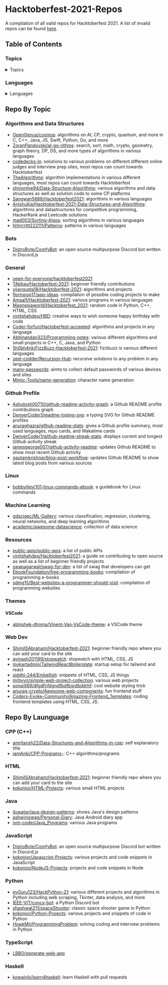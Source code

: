 # Hacktoberfest-2021-Repos
A compilation of all valid repos for Hacktoberfest 2021. A list of invalid repos can be found [here](./blacklist/).

## Table of Contents
### Topics
<details>
<summary>Topics</summary>

* [Algorithms and Data Structures](#algorithms-and-data-structures)
* [Bots](#bots)
* [General](#general)
* [Github Profile](#github-profile)
* [Linux](#linux)
* [Themes](#themes)
  * [VSCode](#vscode)
* [Machine Learning](#machine-learning)
* [Resources](#resources)
* [Web Dev](#web-dev)
</details>

### Languages
<details>
<summary>Languages</summary>

* [C++](#cpp-c)
* [HTML](#html)
* [Java](#java)
* [JavaScript](#javascript)
* [Python](#python)
* [TypeScript](#typescript)
* [Haskell](#haskell)
</details>

## Repo By Topic
### Algorithms and Data Structures
* [OpenGenus/cosmos](https://github.com/OpenGenus/cosmos): algorithms on AI, CP, crypto, quantum, and more in C, C++, Java, JS, Swift, Python, Go, and more
* [ZoranPandovski/al-go-rithms](https://github.com/ZoranPandovski/al-go-rithms): search, sort, math, crypto, geometry, graph theory, DP, DS, and more types of algorithms in various languages
* [codedecks-in](https://github.com/codedecks-in): solutions to various problems on different different online judges and interview prep sites, most repos can count towards Hacktoberfest
* [TheAlgorithms](https://github.com/TheAlgorithms): algorithm implementations in various different languages, most repos can count towards Hacktoberfest
* [shivprime94/Data-Structure-Algorithms](https://github.com/shivprime94/Data-Structure-Algorithms): various algorithms and data structures as well as solution code to some CP platforms
* [Sangwan5688/Hacktoberfest2021](https://github.com/Sangwan5688/Hacktoberfest2021): algorithms in various languages
* [Anishukla/Hacktoberfest-2021-Data-Structures-and-Algorithms](https://github.com/Anishukla/Hacktoberfest-2021-Data-Structures-and-Algorithms): algorithms and datastructures for competitive programming, HackerRank and Leetcode solutions
* [mad003/Sorting-Algos](https://github.com/mad003/Sorting-Algos): sorting algorithms in various languages
* [hhhrrrttt222111/Patterns](https://github.com/hhhrrrttt222111/Patterns): patterns in various languages

### Bots
* [DistroByte/ComfyBot](https://github.com/DistroByte/ComfyBot): an open source multipurpose Discord bot written in Discord.js

### General
* [open-for-everyone/hacktoberfest2021](https://github.com/open-for-everyone/hacktoberfest2021)
* [TAbhay/Hactoberfest-2021](https://github.com/TAbhay/Hactoberfest-2021): beginner friendly contributions
* [vijaygupta18/Hacktoberfest-2021](https://github.com/vijaygupta18/Hacktoberfest-2021): algorithms and projects
* [florinpop17/app-ideas](https://github.com/florinpop17/app-ideas): compilation of possible coding projects to make
* [Amsal1/Hacktoberfest-2021](https://github.com/Amsal1/Hacktoberfest-2021): various programs in various languages
* [Magnesiaworld/Hacktoberfest_2021](https://github.com/Magnesiaworld/Hacktoberfest_2021): random code in Python, C++, HTML, CSS
* [vinitshahdeo/HBD](https://github.com/vinitshahdeo/HBD): creative ways to wish someone happy birthday with code
* [Coder-forfun/Hactoberfest-accepted](https://github.com/Coder-forfun/Hactoberfest-accepted): algorithms and projects in any language
* [Abhinandan323/Programming-notes](https://github.com/Abhinandan323/Programming-notes): various different algorithms and small projects in C++, C, Java, and Python
* [5h0bh4nk/FizzBuzz-Hacktoberfest-2021](https://github.com/5h0bh4nk/FizzBuzz-Hacktoberfest-2021): fizzbuzz is various different languages
* [zeel-codder/Recursion-Hub](https://github.com/zeel-codder/Recursion-Hub): recursive solutions to any problem in any language
* [many-passwords](https://github.com/many-passwords): aimts to collect default passwords of various devices and sites
* [Mimic-Tools/name-generation](https://github.com/Mimic-Tools/name-generation): character name generation

### Github Profile
* [Ashutosh00710/github-readme-activity-graph](https://github.com/Ashutosh00710/github-readme-activity-graph): a Github README profile contributions graph
* [DenverCoder1/readme-typing-svg](https://github.com/DenverCoder1/readme-typing-svg): a typing SVG for Github README profiles
* [anuraghazra/github-readme-stats](https://github.com/anuraghazra/github-readme-stats): gives a Github profile summary, most used languages, repo cards, and Wakatime cards
* [DenverCoder1/github-readme-streak-stats](https://github.com/DenverCoder1/github-readme-streak-stats): displays current and longest Github activity streak
* [jamesgeorge007/github-activity-readme](https://github.com/jamesgeorge007/github-activity-readme): updates Github README to show most recent Github activity
* [gautamkrishnar/blog-post-workflow](https://github.com/gautamkrishnar/blog-post-workflow): updates Github README to show latest blog posts from various sources

### Linux
* [bobbyiliev/101-linux-commands-ebook](https://github.com/bobbyiliev/101-linux-commands-ebook): a guidebook for Linux commands

### Machine Learning
* [gdscjgec/ML-Gallery](https://github.com/gdscjgec/ML-Gallery): various classification, regression, clustering, neural networks, and deep learning algorithms
* [academic/awesome-datascience](https://github.com/academic/awesome-datascience): collection of data science

### Resources
* [public-apis/public-apis](https://github.com/public-apis/public-apis): a list of public APIs
* [vinitshahdeo/Hacktoberfest2021](https://github.com/vinitshahdeo/Hacktoberfest2021): a guide on contributing to open source as well as a list of beginner friendly projects
* [swapagarwal/swag-for-dev](https://github.com/swapagarwal/swag-for-dev): a list of swag that developers can get
* [EbookFoundation/free-programming-books](https://github.com/EbookFoundation/free-programming-books): compilation of programming e-books
* [sdmg15/Best-websites-a-programmer-should-visit](https://github.com/sdmg15/Best-websites-a-programmer-should-visit): compilation of programming websites

### Themes
#### VSCode
* [abhishek-dhnma/Vinent-Van-VsCode-theme](https://github.com/abhishek-dhnma/Vinent-Van-VsCode-theme): a VSCode theme

### Web Dev
* [ShimilSAbraham/Hacktoberfest-2021](https://github.com/ShimilSAbraham/Hacktoberfest-2021): beginner friendly repo where you can add your card to the site
* [avinash201199/stopwatch](https://github.com/avinash201199/stopwatch): stopwatch with HTML, CSS, JS
* [mykartadmin/TailwindReactBoilerplate](https://github.com/mykartadmin/TailwindReactBoilerplate): startup setup for tailwind and react
* [siddhi-244/Embellish](https://github.com/siddhi-244/Embellish): snippets of HTML, CSS, JS things
* [mrbyyn/simple-web-project-collection](https://github.com/mrbyyn/simple-web-project-collection): various web projects
* [sonaiX69/dfgdfnfdgndfbdfbsrdbddrhf](https://github.com/sonaiX69/dfgdfnfdgndfbdfbsrdbddrhf): cool website styling trick
* [anurag-crypto/Awesome-web-components](https://github.com/anurag-crypto/Awesome-web-components): fun frontend stuff
* [Coders-Evoke-Community/Amazing-Frontend_Templates](https://github.com/Coders-Evoke-Community/Amazing-Frontend_Templates): coding frontend templates using HTML, CSS, JS.

## Repo By Launguage
### CPP (C++)
* [amritansh22/Data-Structures-and-Algorithms-in-cpp](https://github.com/amritansh22/Data-Structures-and-Algorithms-in-cpp): self explanatory title
* [iamAnki/CPP-Programs-](https://github.com/iamAnki/CPP-Programs-): C++ algorithms/programs

### HTML
* [ShimilSAbraham/Hacktoberfest-2021](https://github.com/ShimilSAbraham/Hacktoberfest-2021): beginner friendly repo where you can add your card to the site
* [kokonior/HTML-Projects](https://github.com/kokonior/HTML-Projects): various small HTML projects

### Java
* [iluwatar/java-design-patterns](https://github.com/iluwatar/java-design-patterns): shows Java's design patterns
* [ashwiniswag/Personal-Diary](https://github.com/ashwiniswag/Personal-Diary): Java Android diary app
* [jvm-coder/Java_Programs](https://github.com/jvm-coder/Java_Programs): various Java programs

### JavaScript
* [DistroByte/ComfyBot](https://github.com/DistroByte/ComfyBot): an open source multipurpose Discord bot written in Discord.js
* [kokonior/Javascript-Projects](https://github.com/kokonior/Javascript-Projects): various projects and code snippets in JavaScript
* [kokonior/NodeJS-Projects](https://github.com/kokonior/NodeJS-Projects): projects and code snippets in Node

### Python
* [pyGuru123/HackPython-21](https://github.com/pyGuru123/HackPython-21): various different projects and algorithms in Python including web scraping, Tkinter, data analysis, and more
* [IEEE-VIT/concy-bot](https://github.com/IEEE-VIT/concy-bot): a Python Discord bot
* [shashwat211/spaceShooter](https://github.com/shashwat211/spaceShooter): classic space shooter game in Python
* [kokonior/Python-Projects](https://github.com/kokonior/Python-Projects): various projects and snippets of code in Python
* [HowkMii/ProgrammingProblem](https://github.com/HowkMii/ProgrammingProblem): solving coding and interview problems in Python

### TypeScript
* [LBBO/generate-web-app](https://github.com/LBBO/generate-web-app)

### Haskell
* [kowainik/learn4haskell](https://github.com/kowainik/learn4haskell): learn Haskell with pull requests

